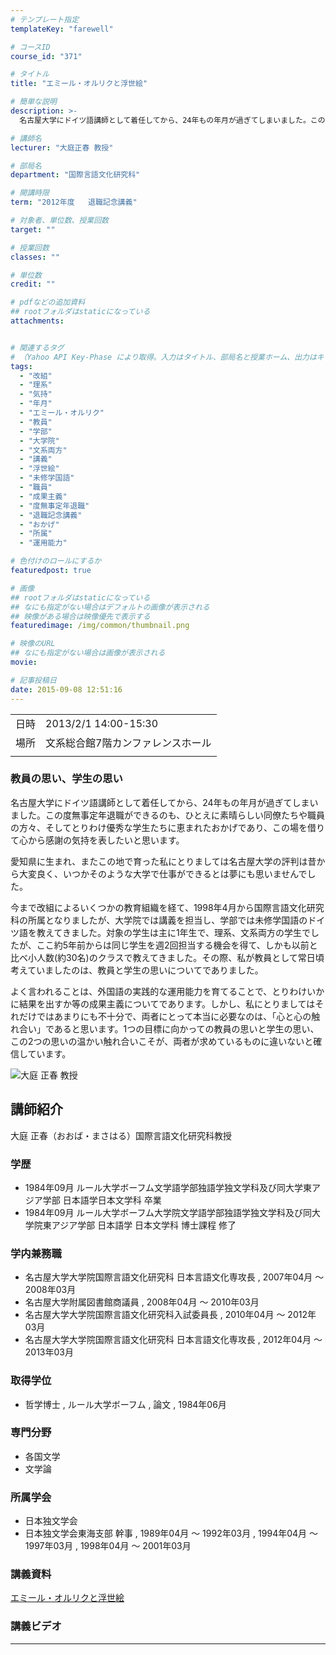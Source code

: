 ```yaml
---
# テンプレート指定
templateKey: "farewell"

# コースID
course_id: "371"

# タイトル
title: "エミール・オルリクと浮世絵"

# 簡単な説明
description: >-
  名古屋大学にドイツ語講師として着任してから、24年もの年月が過ぎてしまいました。この度無事定年退職ができるのも、ひとえに素晴らしい同僚たちや職員の方々、そしてとりわけ優秀な学生たちに恵まれたおかげであり、この場を借りて心から感謝の気持を表したいと思います。 愛知県に生まれ、またこの地で育った私にとりましては名古屋大学の評判は昔から大変良く、いつかそのような大学で仕事ができるとは夢にも思いま ....

# 講師名
lecturer: "大庭正春 教授"

# 部局名
department: "国際言語文化研究科"

# 開講時限
term: "2012年度	退職記念講義"

# 対象者、単位数、授業回数
target: ""

# 授業回数
classes: ""

# 単位数
credit: ""

# pdfなどの追加資料
## rootフォルダはstaticになっている
attachments:


# 関連するタグ
# （Yahoo API Key-Phase により取得。入力はタイトル、部局名と授業ホーム、出力はキーフレーズ（tags））
tags:
  - "改組"
  - "理系"
  - "気持"
  - "年月"
  - "エミール・オルリク"
  - "教員"
  - "学部"
  - "大学院"
  - "文系両方"
  - "講義"
  - "浮世絵"
  - "未修学国語"
  - "職員"
  - "成果主義"
  - "度無事定年退職"
  - "退職記念講義"
  - "おかげ"
  - "所属"
  - "運用能力"

# 色付けのロールにするか
featuredpost: true

# 画像
## rootフォルダはstaticになっている
## なにも指定がない場合はデフォルトの画像が表示される
## 映像がある場合は映像優先で表示する
featuredimage: /img/common/thumbnail.png

# 映像のURL
## なにも指定がない場合は画像が表示される
movie: 

# 記事投稿日
date: 2015-09-08 12:51:16
---
```


|   |   |
|---|---|
| 日時 | 2013/2/1  14:00-15:30 |
| 場所 | 文系総合館7階カンファレンスホール |
|   |   |


### 教員の思い、学生の思い

名古屋大学にドイツ語講師として着任してから、24年もの年月が過ぎてしまいました。この度無事定年退職ができるのも、ひとえに素晴らしい同僚たちや職員の方々、そしてとりわけ優秀な学生たちに恵まれたおかげであり、この場を借りて心から感謝の気持を表したいと思います。

愛知県に生まれ、またこの地で育った私にとりましては名古屋大学の評判は昔から大変良く、いつかそのような大学で仕事ができるとは夢にも思いませんでした。

今まで改組によるいくつかの教育組織を経て、1998年4月から国際言語文化研究科の所属となりましたが、大学院では講義を担当し、学部では未修学国語のドイツ語を教えてきました。対象の学生は主に1年生で、理系、文系両方の学生でしたが、ここ約5年前からは同じ学生を週2回担当する機会を得て、しかも以前と比べ小人数(約30名)のクラスで教えてきました。その際、私が教員として常日頃考えていましたのは、教員と学生の思いについてでありました。

よく言われることは、外国語の実践的な運用能力を育てることで、とりわけいかに結果を出すか等の成果主義についてであります。しかし、私にとりましてはそれだけではあまりにも不十分で、両者にとって本当に必要なのは、「心と心の触れ合い」であると思います。1つの目標に向かっての教員の思いと学生の思い、この2つの思いの温かい触れ合いこそが、両者が求めているものに違いないと確信しています。


![大庭 正春 教授](https://ocw.nagoya-u.jp/files/371/s_H24oba_facephoto.jpg) 
## 講師紹介

大庭 正春（おおば・まさはる）国際言語文化研究科教授

### 学歴

* 1984年09月 ルール大学ボーフム文学語学部独語学独文学科及び同大学東アジア学部 日本語学日本文学科 卒業
* 1984年09月 ルール大学ボーフム大学院文学語学部独語学独文学科及び同大学院東アジア学部 日本語学 日本文学科 博士課程 修了

### 学内兼務職

* 名古屋大学大学院国際言語文化研究科 日本言語文化専攻長 , 2007年04月 〜 2008年03月
* 名古屋大学附属図書館商議員 , 2008年04月 〜 2010年03月
* 名古屋大学大学院国際言語文化研究科入試委員長 , 2010年04月 〜 2012年03月
* 名古屋大学大学院国際言語文化研究科 日本言語文化専攻長 , 2012年04月 〜 2013年03月

### 取得学位

* 哲学博士 , ルール大学ボーフム , 論文 , 1984年06月

### 専門分野

* 各国文学
* 文学論

### 所属学会

* 日本独文学会
* 日本独文学会東海支部 幹事 , 1989年04月 〜 1992年03月 , 1994年04月 〜 1997年03月 , 1998年04月 〜 2001年03月


### 講義資料

[エミール・オルリクと浮世絵](https://ocw.nagoya-u.jp/files/371/H24oba_lastlecture_new.pdf) 
### 講義ビデオ


-----